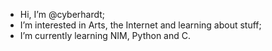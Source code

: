 - Hi, I’m @cyberhardt;
- I’m interested in Arts, the Internet and learning about stuff;
- I’m currently learning NIM, Python and C.
